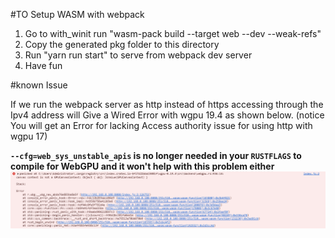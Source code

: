 #TO Setup WASM with webpack
1. Go to with_winit run "wasm-pack build --target web --dev --weak-refs" 
2. Copy the generated pkg folder to this directory
3. Run "yarn run start" to serve from webpack dev server
4. Have fun 

#known Issue 

If we run the webpack server as http instead of https accessing through the Ipv4 address will Give a Wired Error with wgpu 19.4 as shown below. (notice You will get an Error for lacking Access authority issue for using http with wgpu 17) 

**`--cfg=web_sys_unstable_apis` is no longer needed in your `RUSTFLAGS` to compile for WebGPU and it won't help with this problem either**
![Widget X](./images/issue.png)